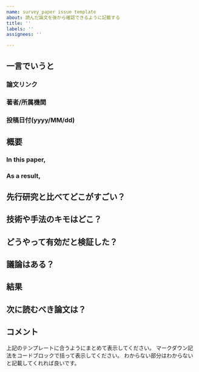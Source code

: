 ```yaml
---
name: survey_paper issue template
about: 読んだ論文を後から確認できるように記載する
title: ''
labels: ''
assignees: ''

---
```


## 一言でいうと
### 論文リンク
### 著者/所属機関
### 投稿日付(yyyy/MM/dd)

## 概要
### In this paper,
### As a result,

## 先行研究と比べてどこがすごい？

## 技術や手法のキモはどこ？

## どうやって有効だと検証した？

## 議論はある？

## 結果

## 次に読むべき論文は？

## コメント

上記のテンプレートに合うようにまとめて表示してください。
マークダウン記法をコードブロックで括って表示してください。
わからない部分はわからないと記載してくれれば良いです。
